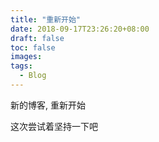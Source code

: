 ```yaml
---
title: "重新开始"
date: 2018-09-17T23:26:20+08:00
draft: false
toc: false
images:
tags: 
  - Blog
---
```


新的博客, 重新开始

这次尝试着坚持一下吧